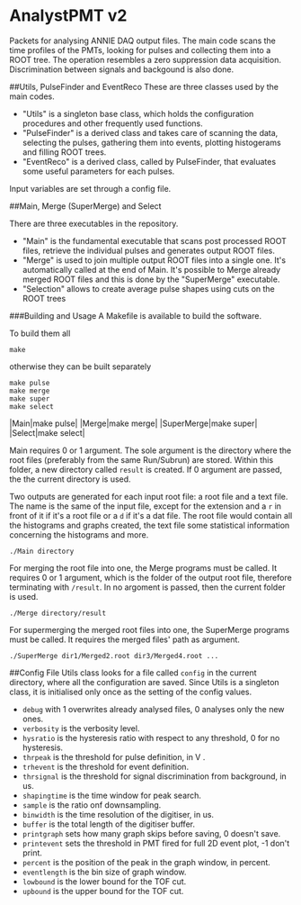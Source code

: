 # AnalystPMT v2
Packets for analysing ANNIE DAQ output files.
The main code scans the time profiles of the PMTs, looking for pulses and collecting them into a ROOT tree.
The operation resembles a zero suppression data acquisition.
Discrimination between signals and backgound is also done.

##Utils, PulseFinder and EventReco
These are three classes used by the main codes.
* "Utils" is a singleton base class, which holds the configuration procedures and other frequently used functions.
* "PulseFinder" is a derived class and takes care of scanning the data, selecting the pulses, gathering them into events, plotting histogerams and filling ROOT trees.
* "EventReco" is a derived class, called by PulseFinder, that evaluates some useful parameters for each pulses.

Input variables are set through a config file.

##Main, Merge (SuperMerge) and Select

There are three executables in the repository.
* "Main" is the fundamental executable that scans post processed ROOT files, retrieve the individual pulses and generates output ROOT files.
* "Merge" is used to join multiple output ROOT files into a single one. It's automatically called at the end of Main.
It's possible to Merge already merged ROOT files and this is done by the "SuperMerge" executable.
* "Selection" allows to create average pulse shapes using cuts on the ROOT trees

###Building and Usage
A Makefile is available to build the software.

To build them all
```
make
```

otherwise they can be built separately
```
make pulse
make merge
make super
make select
```

|Main|make pulse|
|Merge|make merge|
|SuperMerge|make super|
|Select|make select|

Main requires 0 or 1 argument.
The sole argument is the directory where the root files (preferably from the same Run/Subrun) are stored.
Within this folder, a new directory called `result` is created.
If 0 argument are passed, the the current directory is used.

Two outputs are generated for each input root file: a root file and a text file.
The name is the same of the input file, except for the extension and a `r` in front of it if it's a root file or a `d` if it's a dat file.
The root file would contain all the histograms and graphs created, the text file some statistical information concerning the histograms and more.

```
./Main directory
```

For merging the root file into one, the Merge programs must be called.
It requires 0 or 1 argument, which is the folder of the output root file, therefore terminating with `/result`.
In no argoment is passed, then the current folder is used.

```
./Merge directory/result
```

For supermerging the merged root files into one, the SuperMerge programs must be called.
It requires the merged files' path as argument.

```
./SuperMerge dir1/Merged2.root dir3/Merged4.root ...
```


##Config File
Utils class looks for a file called `config` in the current directory, where all the configuration are saved.
Since Utils is a singleton class, it is initialised only once as the setting of the config values.

* `debug` with 1 overwrites already analysed files, 0 analyses only the new ones.
* `verbosity` is the verbosity level.
* `hysratio` is the hysteresis ratio with respect to any threshold, 0 for no hysteresis.
* `thrpeak` is the threshold for pulse definition, in V .
* `trhevent` is the threshold for event definition.
* `thrsignal` is the threshold for signal discrimination from background, in us.
* `shapingtime` is the time window for peak search.
* `sample` is the ratio onf downsampling.
* `binwidth` is the time resolution of the digitiser, in us.
* `buffer` is the total length of the digitiser buffer.
* `printgraph` sets how many graph skips before saving, 0 doesn't save.
* `printevent` sets the threshold in PMT fired for full 2D event plot, -1 don't print.
* `percent` is the position of the peak in the graph window, in percent.
* `eventlength` is the bin size of graph window.
* `lowbound` is the lower bound for the TOF cut.
* `upbound` is the upper bound for the TOF cut.
